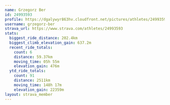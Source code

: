 ```yaml
---
name: Grzegorz Ber
id: 24993593
profile: https://dgalywyr863hv.cloudfront.net/pictures/athletes/24993593/7453165/11/large.jpg
username: grzegorz-ber
strava_url: https://www.strava.com/athletes/24993593
stats:
  biggest_ride_distance: 202.4km
  biggest_climb_elevation_gain: 637.2m
  recent_ride_totals:
    count: 6
    distance: 59.37km
    moving_time: 05h 55m
    elevation_gain: 476m
  ytd_ride_totals:
    count: 91
    distance: 2511km
    moving_time: 148h 17m
    elevation_gain: 22359m
layout: strava_member
--- 
```

